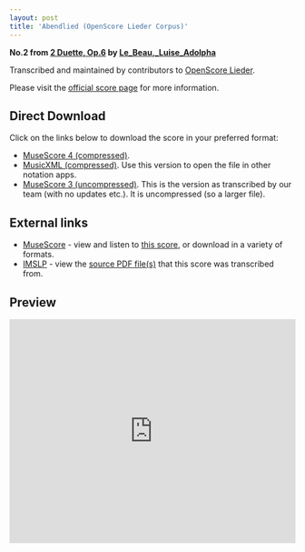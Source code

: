 ```yaml
---
layout: post
title: 'Abendlied (OpenScore Lieder Corpus)'
---
```


__No.2 from [2 Duette, Op.6](https://fourscoreandmore.org/openscore/lieder/Le_Beau%2C_Luise_Adolpha/2_Duette%2C_Op.6/) by [Le_Beau,_Luise_Adolpha](https://fourscoreandmore.org/openscore/lieder/Le_Beau%2C_Luise_Adolpha)__

Transcribed and maintained by contributors to [OpenScore Lieder].

Please visit the [official score page] for more information.

[official score page]: https://musescore.com/openscore-lieder-corpus/scores/5883655
[OpenScore Lieder]: https://musescore.com/openscore-lieder-corpus

## Direct Download

Click on the links below to download the score in your preferred format:
- [MuseScore 4 (compressed)](https://fourscoreandmore.org/openscore/lieder/Le_Beau%2C_Luise_Adolpha/2_Duette%2C_Op.6/2_Abendlied.mscz).
- [MusicXML (compressed)](https://fourscoreandmore.org/openscore/lieder/Le_Beau%2C_Luise_Adolpha/2_Duette%2C_Op.6/2_Abendlied.mxl). Use this version to open the file in other notation apps.
- [MuseScore 3 (uncompressed)](https://raw.githubusercontent.com/OpenScore/Lieder/refs/heads/main/scores/Le_Beau%2C_Luise_Adolpha/2_Duette%2C_Op.6/2_Abendlied/lc5883655.mscx). This is the version as transcribed by our team (with no updates etc.). It is uncompressed (so a larger file).

## External links

- [MuseScore] - view and listen to [this score][MuseScore], or download in a variety of formats.
- [IMSLP] - view the [source PDF file(s)][IMSLP] that this score was transcribed from.

[MuseScore]: https://musescore.com/score/5883655
[IMSLP]: https://imslp.org/wiki/Special:ReverseLookup/581957

## Preview

<iframe width="100%" height="394" src="https://musescore.com/openscore-lieder-corpus/scores/5883655/embed" frameborder="0" allowfullscreen allow="autoplay; fullscreen"></iframe>
